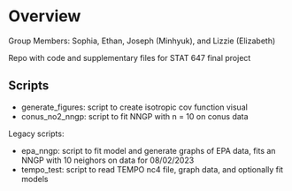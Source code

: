 # Overview

Group Members: Sophia, Ethan, Joseph (Minhyuk), and Lizzie (Elizabeth)

Repo with code and supplementary files for STAT 647 final project

## Scripts

* generate_figures: script to create isotropic cov function visual  
* conus_no2_nngp: script to fit NNGP with n = 10 on conus data

Legacy scripts:
* epa_nngp: script to fit model and generate graphs of EPA data, fits an NNGP with 10 neighors on data for 08/02/2023  
* tempo_test: script to read TEMPO nc4 file, graph data, and optionally fit models
